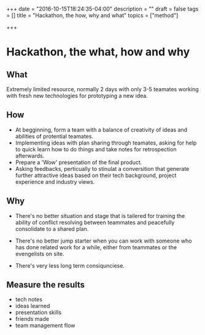 +++
date = "2016-10-15T18:24:35-04:00"
description = ""
draft = false
tags = []
title = "Hackathon, the how, why and what"
topics = ["method"]

+++
# Hackathon, the what, how and why

## What
Extremely limited resource, normally 2 days with only 3-5 teamates working with fresh new technologies for prototyping a new idea.

## How
- At begginning, form a team with a balance of creativity of ideas and abilities of protential teamates.
- Implementing ideas with plan sharing through teamates, asking for help to quick learn how to do things and take notes for retrospection afterwards.
- Prepare a 'Wow' presentation of the final product.
- Asking feedbacks, perticually to stinulat a conversition that generate further attractive ideas based on their tech background, project experience and industry views.

## Why
- There's no better situation and stage that is tailered for training the ability of conflict resolving between teammates and peacefully consolidate to a shared plan.

- There's no better jump starter when you can work with someone who has done related work for a while, either from teammates or the evengelists on site.

- There's very less long term consiqunciese.

## Measure the results
- tech notes
- ideas learned
- presentation skills
- friends made
- team management flow
